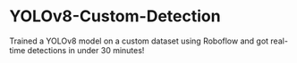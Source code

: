 # YOLOv8-Custom-Detection
Trained a YOLOv8 model on a custom dataset using Roboflow and got real-time detections in under 30 minutes!

